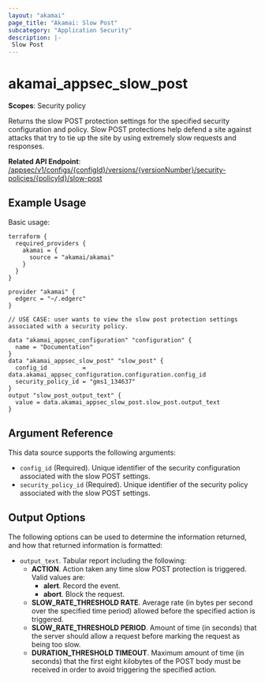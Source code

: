 ```yaml
---
layout: "akamai"
page_title: "Akamai: Slow Post"
subcategory: "Application Security"
description: |-
 Slow Post
---
```


# akamai_appsec_slow_post

**Scopes**: Security policy

Returns the slow POST protection settings for the specified security configuration and policy. Slow POST protections help defend a site against attacks that try to tie up the site by using extremely slow requests and responses.

**Related API Endpoint**: [/appsec/v1/configs/{configId}/versions/{versionNumber}/security-policies/{policyId}/slow-post](https://techdocs.akamai.com/application-security/reference/get-policy-slow-post)

## Example Usage

Basic usage:

```
terraform {
  required_providers {
    akamai = {
      source = "akamai/akamai"
    }
  }
}

provider "akamai" {
  edgerc = "~/.edgerc"
}

// USE CASE: user wants to view the slow post protection settings associated with a security policy.

data "akamai_appsec_configuration" "configuration" {
  name = "Documentation"
}
data "akamai_appsec_slow_post" "slow_post" {
  config_id          = data.akamai_appsec_configuration.configuration.config_id
  security_policy_id = "gms1_134637"
}
output "slow_post_output_text" {
  value = data.akamai_appsec_slow_post.slow_post.output_text
}
```

## Argument Reference

This data source supports the following arguments:

- `config_id` (Required). Unique identifier of the security configuration associated with the slow POST settings.
- `security_policy_id` (Required). Unique identifier of the security policy associated with the slow POST settings.

## Output Options

The following options can be used to determine the information returned, and how that returned information is formatted:

- `output_text`. Tabular report including the following:
  - **ACTION**. Action taken any time slow POST protection is triggered. Valid values are:
    - **alert**. Record the event.
    - **abort**. Block the request.
  - **SLOW_RATE_THRESHOLD RATE**. Average rate (in bytes per second over the specified time period) allowed before the specified action is triggered.
  - **SLOW_RATE_THRESHOLD PERIOD**. Amount of time (in seconds) that the server should allow a request before marking the request as being too slow.
  - **DURATION_THRESHOLD TIMEOUT**. Maximum amount of time (in seconds) that the first eight kilobytes of the POST body must be received in order to avoid triggering the specified action.